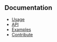 ## Documentation

- [Usage](USAGE.md)
- [API](api/)
- [Examples](EXAMPLES.md)
- [Contribute](CONTRIBUTING.md)
